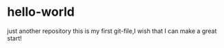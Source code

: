 # hello-world
just another repository
this is my first git-file,I wish that I can make a great start!
